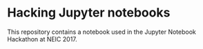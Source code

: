 # Hacking Jupyter notebooks

This repository contains a notebook used in the Jupyter Notebook Hackathon at
NEIC 2017.
